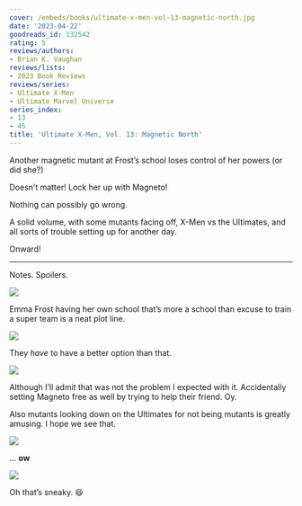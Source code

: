 ```yaml
---
cover: /embeds/books/ultimate-x-men-vol-13-magnetic-north.jpg
date: '2023-04-22'
goodreads_id: 132542
rating: 5
reviews/authors:
- Brian K. Vaughan
reviews/lists:
- 2023 Book Reviews
reviews/series:
- Ultimate X-Men
- Ultimate Marvel Universe
series_index:
- 13
- 45
title: 'Ultimate X-Men, Vol. 13: Magnetic North'
---
```

Another magnetic mutant at Frost’s school loses control of her powers (or did she?) 

Doesn’t matter! Lock her up with Magneto!

Nothing can possibly go wrong. 

A solid volume, with some mutants facing off, X-Men vs the Ultimates, and all sorts of trouble setting up for another day. 

Onward!

<!--more-->

---



Notes. Spoilers. 

![](/embeds/books/attachments/ultimate-x-men-v13-textbundle-7d7a1e.png)

Emma Frost having her own school that’s more a school than excuse to train a super team is a neat plot line. 

![](/embeds/books/attachments/ultimate-x-men-v13-textbundle-5bb95c.png)

They _have_ to have a better option than that. 

![](/embeds/books/attachments/ultimate-x-men-v13-textbundle-908ece.png)

Although I’ll admit that was not the problem I expected with it. Accidentally setting Magneto free as well by trying to help their friend. Oy. 

Also mutants looking down on the Ultimates for not being mutants is greatly amusing. I hope we see that. 

![](/embeds/books/attachments/ultimate-x-men-v13-textbundle-390d0c.png)

… **ow** 

![](/embeds/books/attachments/ultimate-x-men-v13-textbundle-2e240e.png)

Oh that’s sneaky. 😆

